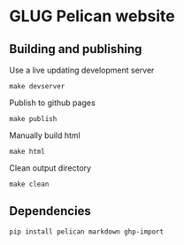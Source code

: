 # GLUG Pelican website
<!-- [![Build Status](https://travis-ci.org/jonathonklem/new-gnulug.org.svg?branch=master)](https://travis-ci.org/jonathonklem/new-gnulug.org) -->

## Building and publishing

Use a live updating development server

    make devserver
    
Publish to github pages

    make publish
    
Manually build html

    make html
    
Clean output directory 

    make clean
    
## Dependencies
    pip install pelican markdown ghp-import
